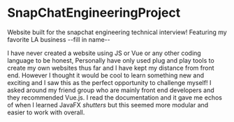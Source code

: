 # SnapChatEngineeringProject
Website built for the snapchat engineering technical interview! Featuring my favorite LA business --fill in name--

I have never created a website using JS or Vue or any other coding language to be honest, 
Personally have only used plug and play tools to create my own websites thus far and I have kept my distance from front end. 
However I thought it would be cool to learn something new and exciting and I saw this as the perfect opportunity to challenge myself! 
I asked around my friend group who are mainly front end developers and they recommended Vue.js.
I read the documentation and it gave me echos of when I learned JavaFX *shutters* but this seemed more modular and easier to work with overall.

